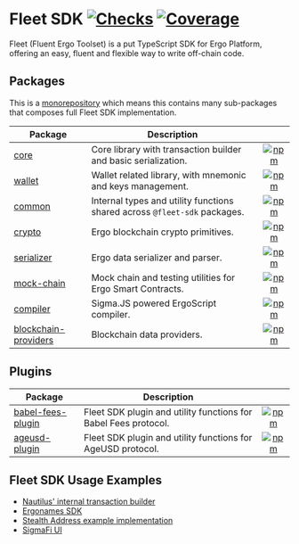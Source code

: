 # Fleet SDK [![Checks](https://img.shields.io/github/actions/workflow/status/fleet-sdk/fleet/ci.yml?logo=githubactions)](https://github.com/fleet-sdk/fleet/actions) [![Coverage](https://img.shields.io/codecov/c/gh/fleet-sdk/fleet?logo=codecov)](https://app.codecov.io/gh/fleet-sdk/fleet)

Fleet (Fluent Ergo Toolset) is a put TypeScript SDK for Ergo Platform, offering an easy, fluent and flexible way to write off-chain code.

## Packages

This is a [monorepository](https://monorepo.tools/) which means this contains many sub-packages that composes full Fleet SDK implementation.

| Package                                                 | Description                                                               |                                                                                                                                       |
| ------------------------------------------------------- | ------------------------------------------------------------------------- | :-----------------------------------------------------------------------------------------------------------------------------------: |
| [core](/packages/core/)                                 | Core library with transaction builder and basic serialization.            |                 [![npm](https://img.shields.io/npm/v/@fleet-sdk/core)](https://www.npmjs.com/package/@fleet-sdk/core)                 |
| [wallet](/packages/wallet/)                             | Wallet related library, with mnemonic and keys management.                |               [![npm](https://img.shields.io/npm/v/@fleet-sdk/wallet)](https://www.npmjs.com/package/@fleet-sdk/wallet)               |
| [common](/packages/common/)                             | Internal types and utility functions shared across `@fleet-sdk` packages. |               [![npm](https://img.shields.io/npm/v/@fleet-sdk/common)](https://www.npmjs.com/package/@fleet-sdk/common)               |
| [crypto](/packages/crypto/)                             | Ergo blockchain crypto primitives.                                        |               [![npm](https://img.shields.io/npm/v/@fleet-sdk/crypto)](https://www.npmjs.com/package/@fleet-sdk/crypto)               |
| [serializer](/packages/serializer/)                     | Ergo data serializer and parser.                                          |           [![npm](https://img.shields.io/npm/v/@fleet-sdk/serializer)](https://www.npmjs.com/package/@fleet-sdk/serializer)           |
| [mock-chain](/packages/mock-chain/)                     | Mock chain and testing utilities for Ergo Smart Contracts.                |           [![npm](https://img.shields.io/npm/v/@fleet-sdk/mock-chain)](https://www.npmjs.com/package/@fleet-sdk/mock-chain)           |
| [compiler](/packages/compiler/)                         | Sigma.JS powered ErgoScript compiler.                                     |             [![npm](https://img.shields.io/npm/v/@fleet-sdk/compiler)](https://www.npmjs.com/package/@fleet-sdk/compiler)             |
| [blockchain-providers](/packages/blockchain-providers/) | Blockchain data providers.                                                | [![npm](https://img.shields.io/npm/v/@fleet-sdk/blockchain-providers)](https://www.npmjs.com/package/@fleet-sdk/blockchain-providers) |

## Plugins

| Package                                   | Description                                                     |                                                                                                                                 |
| ----------------------------------------- | --------------------------------------------------------------- | :-----------------------------------------------------------------------------------------------------------------------------: |
| [babel-fees-plugin](/plugins/babel-fees/) | Fleet SDK plugin and utility functions for Babel Fees protocol. | [![npm](https://img.shields.io/npm/v/@fleet-sdk/babel-fees-plugin)](https://www.npmjs.com/package/@fleet-sdk/babel-fees-plugin) |
| [ageusd-plugin](/plugins/ageusd/)         | Fleet SDK plugin and utility functions for AgeUSD protocol.     |     [![npm](https://img.shields.io/npm/v/@fleet-sdk/ageusd-plugin)](https://www.npmjs.com/package/@fleet-sdk/ageusd-plugin)     |

## Fleet SDK Usage Examples

- [Nautilus' internal transaction builder](https://github.com/capt-nemo429/nautilus-wallet/blob/master/src/api/ergo/transaction/txBuilder.ts#L95)
- [Ergonames SDK](https://github.com/ergonames/sdk/blob/master/tx-lib/index.js)
- [Stealth Address example implementation](https://github.com/ross-weir/ergo-stealth-address-example)
- [SigmaFi UI](https://github.com/capt-nemo429/sigmafi-ui)
